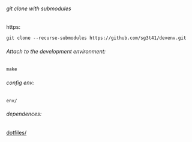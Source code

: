 ###### git clone with submodules
https:

``` git clone --recurse-submodules https://github.com/sg3t41/devenv.git ```

###### Attach to the development environment:

``` make ```

###### config env:

``` env/ ```

###### dependences:

[dotfiles/](https://github.com/sg3t41/dotfiles)
